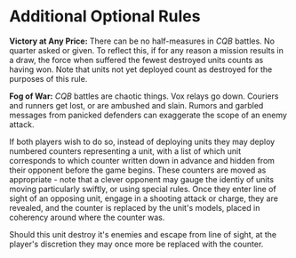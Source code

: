# Additional Optional Rules #

**Victory at Any Price:** There can be no half-measures in *CQB* battles. No quarter asked or given. To reflect this, if for any reason a mission results in a draw, the force when suffered the fewest destroyed units counts as having won. Note that units not yet deployed count as destroyed for the purposes of this rule.

**Fog of War:** *CQB* battles are chaotic things. Vox relays go down. Couriers and runners get lost, or are ambushed and slain. Rumors and garbled messages from panicked defenders can exaggerate the scope of an enemy attack.

If both players wish to do so, instead of deploying units they may deploy numbered counters representing a unit, with a list of which unit corresponds to which counter written down in advance and hidden from their opponent before the game begins. These counters are moved as appropriate - note that a clever opponent may gauge the identiy of units moving particularly swiftly, or using special rules. Once they enter line of sight of an opposing unit, engage in a shooting attack or charge, they are revealed, and the counter is replaced by the unit's models, placed in coherency around where the counter was.

Should this unit destroy it's enemies and escape from line of sight, at the player's discretion they may once more be replaced with the counter.